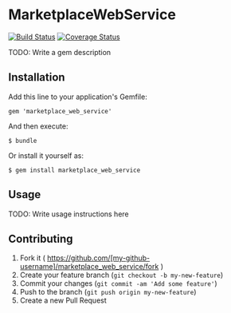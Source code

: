 # MarketplaceWebService

[![Build Status](https://travis-ci.org/e-maido/marketplace_web_service.svg?branch=master)](https://travis-ci.org/e-maido/marketplace_web_service)
[![Coverage Status](https://img.shields.io/coveralls/e-maido/marketplace_web_service.svg)](https://coveralls.io/r/e-maido/marketplace_web_service)

TODO: Write a gem description

## Installation

Add this line to your application's Gemfile:

    gem 'marketplace_web_service'

And then execute:

    $ bundle

Or install it yourself as:

    $ gem install marketplace_web_service

## Usage

TODO: Write usage instructions here

## Contributing

1. Fork it ( https://github.com/[my-github-username]/marketplace_web_service/fork )
2. Create your feature branch (`git checkout -b my-new-feature`)
3. Commit your changes (`git commit -am 'Add some feature'`)
4. Push to the branch (`git push origin my-new-feature`)
5. Create a new Pull Request
